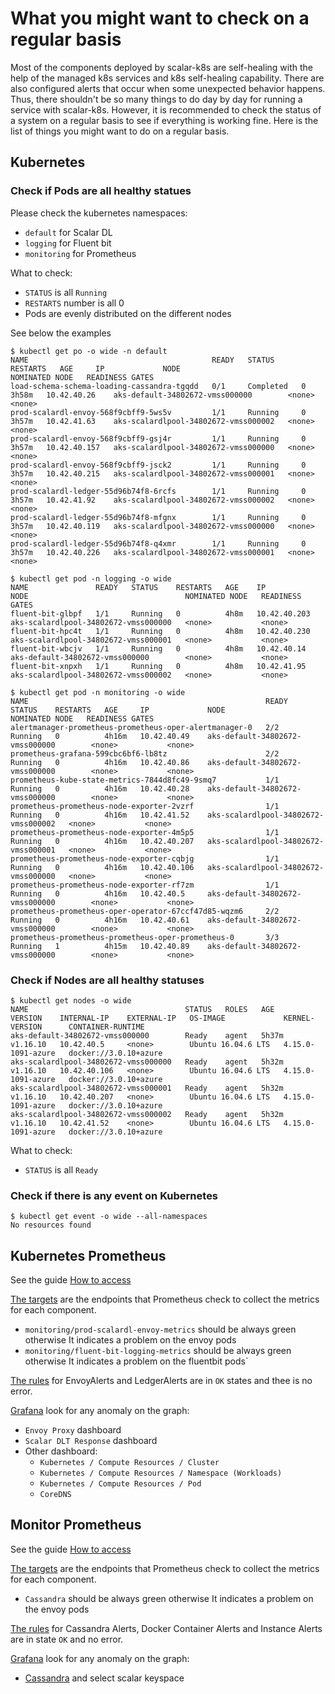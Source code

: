 # What you might want to check on a regular basis

Most of the components deployed by scalar-k8s are self-healing with the help of the managed k8s services and k8s self-healing capability. There are also configured alerts that occur when some unexpected behavior happens. Thus, there shouldn't be so many things to do day by day for running a service with scalar-k8s. However, it is recommended to check the status of a system on a regular basis to see if everything is working fine. Here is the list of things you might want to do on a regular basis.

## Kubernetes

### Check if Pods are all healthy statues

Please check the kubernetes namespaces:

* `default` for Scalar DL
* `logging` for Fluent bit
* `monitoring` for Prometheus

What to check:

* `STATUS` is all `Running`
* `RESTARTS` number is all 0
* Pods are evenly distributed on the different nodes

See below the examples

```console
$ kubectl get po -o wide -n default
NAME                                         READY   STATUS      RESTARTS   AGE     IP             NODE                                   NOMINATED NODE   READINESS GATES
load-schema-schema-loading-cassandra-tgqdd   0/1     Completed   0          3h58m   10.42.40.26    aks-default-34802672-vmss000000        <none>           <none>
prod-scalardl-envoy-568f9cbff9-5ws5v         1/1     Running     0          3h57m   10.42.41.63    aks-scalardlpool-34802672-vmss000002   <none>           <none>
prod-scalardl-envoy-568f9cbff9-gsj4r         1/1     Running     0          3h57m   10.42.40.157   aks-scalardlpool-34802672-vmss000000   <none>           <none>
prod-scalardl-envoy-568f9cbff9-jsck2         1/1     Running     0          3h57m   10.42.40.215   aks-scalardlpool-34802672-vmss000001   <none>           <none>
prod-scalardl-ledger-55d96b74f8-6rcfs        1/1     Running     0          3h57m   10.42.41.92    aks-scalardlpool-34802672-vmss000002   <none>           <none>
prod-scalardl-ledger-55d96b74f8-mfgnx        1/1     Running     0          3h57m   10.42.40.119   aks-scalardlpool-34802672-vmss000000   <none>           <none>
prod-scalardl-ledger-55d96b74f8-q4xmr        1/1     Running     0          3h57m   10.42.40.226   aks-scalardlpool-34802672-vmss000001   <none>           <none>
```

```console
$ kubectl get pod -n logging -o wide
NAME               READY   STATUS    RESTARTS   AGE    IP             NODE                                   NOMINATED NODE   READINESS GATES
fluent-bit-glbpf   1/1     Running   0          4h8m   10.42.40.203   aks-scalardlpool-34802672-vmss000000   <none>           <none>
fluent-bit-hpc4t   1/1     Running   0          4h8m   10.42.40.230   aks-scalardlpool-34802672-vmss000001   <none>           <none>
fluent-bit-wbcjv   1/1     Running   0          4h8m   10.42.40.14    aks-default-34802672-vmss000000        <none>           <none>
fluent-bit-xnpxh   1/1     Running   0          4h8m   10.42.41.95    aks-scalardlpool-34802672-vmss000002   <none>           <none>
```

```console
$ kubectl get pod -n monitoring -o wide
NAME                                                     READY   STATUS    RESTARTS   AGE     IP             NODE                                   NOMINATED NODE   READINESS GATES
alertmanager-prometheus-prometheus-oper-alertmanager-0   2/2     Running   0          4h16m   10.42.40.49    aks-default-34802672-vmss000000        <none>           <none>
prometheus-grafana-599cbc6bf6-lb8tz                      2/2     Running   0          4h16m   10.42.40.86    aks-default-34802672-vmss000000        <none>           <none>
prometheus-kube-state-metrics-7844d8fc49-9smq7           1/1     Running   0          4h16m   10.42.40.28    aks-default-34802672-vmss000000        <none>           <none>
prometheus-prometheus-node-exporter-2vzrf                1/1     Running   0          4h16m   10.42.41.52    aks-scalardlpool-34802672-vmss000002   <none>           <none>
prometheus-prometheus-node-exporter-4m5p5                1/1     Running   0          4h16m   10.42.40.207   aks-scalardlpool-34802672-vmss000001   <none>           <none>
prometheus-prometheus-node-exporter-cqbjg                1/1     Running   0          4h16m   10.42.40.106   aks-scalardlpool-34802672-vmss000000   <none>           <none>
prometheus-prometheus-node-exporter-rf7zm                1/1     Running   0          4h16m   10.42.40.5     aks-default-34802672-vmss000000        <none>           <none>
prometheus-prometheus-oper-operator-67ccf47d85-wqzm6     2/2     Running   0          4h16m   10.42.40.61    aks-default-34802672-vmss000000        <none>           <none>
prometheus-prometheus-prometheus-oper-prometheus-0       3/3     Running   1          4h15m   10.42.40.89    aks-default-34802672-vmss000000        <none>           <none>
```

### Check if Nodes are all healthy statuses

```console
$ kubectl get nodes -o wide
NAME                                   STATUS   ROLES   AGE     VERSION    INTERNAL-IP    EXTERNAL-IP   OS-IMAGE             KERNEL-VERSION      CONTAINER-RUNTIME
aks-default-34802672-vmss000000        Ready    agent   5h37m   v1.16.10   10.42.40.5     <none>        Ubuntu 16.04.6 LTS   4.15.0-1091-azure   docker://3.0.10+azure
aks-scalardlpool-34802672-vmss000000   Ready    agent   5h32m   v1.16.10   10.42.40.106   <none>        Ubuntu 16.04.6 LTS   4.15.0-1091-azure   docker://3.0.10+azure
aks-scalardlpool-34802672-vmss000001   Ready    agent   5h32m   v1.16.10   10.42.40.207   <none>        Ubuntu 16.04.6 LTS   4.15.0-1091-azure   docker://3.0.10+azure
aks-scalardlpool-34802672-vmss000002   Ready    agent   5h32m   v1.16.10   10.42.41.52    <none>        Ubuntu 16.04.6 LTS   4.15.0-1091-azure   docker://3.0.10+azure
```

What to check:

* `STATUS` is all `Ready`

### Check if there is any event on Kubernetes

```console
$ kubectl get event -o wide --all-namespaces
No resources found
```

## Kubernetes Prometheus

See the guide [How to access](./KubernetesMonitorGuide.md#how-to-access)

[The targets](http://localhost:9090/targets) are the endpoints that Prometheus check to collect the metrics for each component.

  * `monitoring/prod-scalardl-envoy-metrics` should be always green otherwise It indicates a problem on the envoy pods
  * `monitoring/fluent-bit-logging-metrics` should be always green otherwise It indicates a problem on the fluentbit pods`

[The rules](http://localhost:9090/rules) for EnvoyAlerts and LedgerAlerts are in `OK` states and thee is no error.

[Grafana](http://localhost:8080) look for any anomaly on the graph:

  * `Envoy Proxy` dashboard
  * `Scalar DLT Response` dashboard
  * Other dashboard:
    * `Kubernetes / Compute Resources / Cluster`
    * `Kubernetes / Compute Resources / Namespace (Workloads)`
    * `Kubernetes / Compute Resources / Pod`
    * `CoreDNS`

## Monitor Prometheus

See the guide [How to access](https://github.com/scalar-labs/scalar-terraform/blob/master/docs/MonitorGuide.md#how-to-access)

[The targets](hhttp://localhost:8000/#prometheus) are the endpoints that Prometheus check to collect the metrics for each component.

  * `Cassandra` should be always green otherwise It indicates a problem on the envoy pods

[The rules](hhttp://localhost:8000/#prometheus) for Cassandra Alerts, Docker Container Alerts and Instance Alerts are in state `OK` and no error.

[Grafana](http://localhost:3000) look for any anomaly on the graph:

 * [Cassandra](http://localhost:3000/d/cassandra/cassandra?orgId=1) and select scalar keyspace
